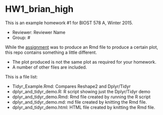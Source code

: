 # HW1_brian_high

This is an example homework #1 for BIOST 578 A, Winter 2015.

- Reviewer: Reviewer Name
- Group: #

While the [assignment](https://github.com/raphg/Biostat-578/blob/master/HW1.md) 
was to produce an Rmd file to produce a certain plot, 
this repo contains something a little different.

- The plot produced is not the same plot as required for your homework.
- A number of other files are included.

This is a file list:

- Tidyr_Example.Rmd: Compares Reshape2 and Dplyr/Tidyr
- dplyr_and_tidyr_demo.R: R script showing just the Dplyr/Tidyr demo
- dplyr_and_tidyr_demo.Rmd: Rmd file created by running the R script
- dplyr_and_tidyr_demo.md: md file created by knitting the Rmd file. 
- dplyr_and_tidyr_demo.html: HTML file created by knitting the Rmd file.